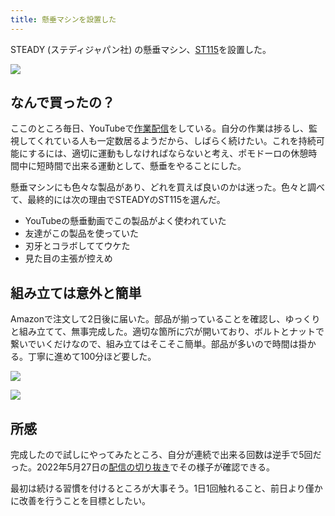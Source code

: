 ```yaml
---
title: 懸垂マシンを設置した
---
```

STEADY (ステディジャパン社) の懸垂マシン、[ST115](https://www.amazon.co.jp/dp/B09K3QQBKH)を設置した。

![](https://lh3.googleusercontent.com/docs/ADP-6oHeKsuZaT4Iwg3MgsUS64v73Oyom-jD3YNoratsxDqKAd_MvzNGAfShOFEDOlopUQEJE1DuDUl1WsXT2t7DJXqEC5_frsJ8rbEQryTTwX1LkzfeVVfach0VZV2kpCIrrs1tg6OCEQuFg4Crk8uaobZDFiMzZnPu-0ExFWjgVAwqTbC2F9HzdA0zT6N8CRKR82qyloQXxoT5gYD2HffEfKClLW7hVYzMi1lV1D9Z0zw6UU9DKUlnP7J6jdRvNmPcFa0s54XEvb9QKpeEIAiri7FtAyGzV-S1gf4EQlyQ2YGE7FyFv4Ml4haOPnJtIv18FY_zlPcXOXCo4dInbvXLnCamtQJZE5g2-kbFDv50QvT1FZlcOQ2Fqvmqq256UDtHcNrjFLgkDw8-um4Qgby0XQe6zabZe58ERJ0Al0DdL3HXPMR6dwDdGZ5jmVbQ1gdKWxQOzTNUPJyveH1R6HEfQQHO4vJSY6lPHpSuiKM5J8hlj0cHCWTMJJ7GfO_A_sulzt1XghSf-DQxhnxdoeFArHVt1WaSnFnIxonf3G9aYg_KRkO241BAvwAZeZb6eB8fPjeX9gPnIxQb6nteS4a0DuF1AXoM-pxTHT2H-8GvsszHqvNJW3-JnEo1Gtf8HH4SQ5lz6cuxSjRYNHh_-BeUO_1OqL03P59deG5enQZb-gwirWKirTCN8COR2AWwWQaP3hrAKshBGUs5hwpWNv33sf5AW4l41_0rQ-teNnU-htf-DBMd1WNYckckOmcSV9GipT47jzRUTUIiSnu88cMTp2E0ErbJkhuzHyeHOIcghXxZxJsIf-Td-pk_BVi8MBddu1yxjpeduHnXFdzbrT5fVHZhpdMlQt3xk_nwr23xySRby8kyNBEMu_NvWPmMuXq1yF45QWq6bxJQud2gt0b5WnEDxpq2pjPGCRYx7vvP_yy6cr2M4FCDTgw6QVTEQoLlLOZgAuG0jj8DDftjn8ALtZXhs6Gv0m-4F83TceyPZVCAFWmGD6hrbHVcRmMp8ya0G8ZpvXvURJnGKmsrLznEQFDYozxp0BALOpeM3po5n5luSVw2cH1cvbsNBgB_HdA_ET-tiuZKS1HfBS9L3CbBSnvbTWEeKszehzoYp69VPoRthSvF5frI4VzAaIKkvee7v5AF6rMFYTBMQD9uaP2CJngP3RD_ioMBmy_1r3zbpBE3cy3ynpBaxUJmBbVuC2DQbv4C3G_IG4smzYs3hNhAh3u0s9qSa4iBOrcXHE1jfnpoxHUi)

なんで買ったの？
--------

ここのところ毎日、YouTubeで[作業配信](https://www.youtube.com/c/r7kamura)をしている。自分の作業は捗るし、監視してくれている人も一定数居るようだから、しばらく続けたい。これを持続可能にするには、適切に運動もしなければならないと考え、ポモドーロの休憩時間中に短時間で出来る運動として、懸垂をやることにした。

懸垂マシンにも色々な製品があり、どれを買えば良いのかは迷った。色々と調べて、最終的には次の理由でSTEADYのST115を選んだ。

*   YouTubeの懸垂動画でこの製品がよく使われていた
*   友達がこの製品を使っていた
*   刃牙とコラボしててウケた
*   見た目の主張が控えめ

組み立ては意外と簡単
----------

Amazonで注文して2日後に届いた。部品が揃っていることを確認し、ゆっくりと組み立てて、無事完成した。適切な箇所に穴が開いており、ボルトとナットで繋いでいくだけなので、組み立てはそこそこ簡単。部品が多いので時間は掛かる。丁寧に進めて100分ほど要した。

![](https://lh3.googleusercontent.com/docs/ADP-6oFV2isNWsM86dXSsQkrDOqPPXmyNH9gz32XwCtoHzUB0Hbnj1ikYfbyn990lPV0egPc5LNhjz4bqqOwQ_nvZMz4EDDs7LyUq0CoU4q2XNwF72PwcN6Oc1AebT6LX-4C-BMxnS4yrGVxEk-BZJEun48_69dIN1Z4RLYm5X_lOJr6nykn56WR_sE4OdX3w-AX_DNXBUTiikI2vvHdOe792geM6e0qiveCJSR8vn-uUaV745mz1U_VRJlW1ffASgY0VmbRCAyaOW2femgxdUgWO2EoUjzEC7PRxFvCNLAlWKfYwtV8F8XlRhiKRr5NrkoRNhNl4RyLpuldne0qp1S5enIj_BDToySWSVaNaBax6zjAKgYqH0JRBdzFKDPhNdGSdX52Yl_eUHqfvUmSnEFRsppXCxfCeMe1RyONjvDpGoOSj2MwzOBwUv7sztC5JkwdN2OpqeJQqgf1iX9dgvlN2wtbZoomnpK7QdWkCUubTdx0FzE4Qt6vtBNAbP985pOZdC1W3NycSTf-X1QXZZ-8zaCLbI66-hQ-YNPx5IrISAsAMIYq2oxtgno6h95l3lW5iMaXNrE3Nzr7K97zEwy-Vaq7N0FeMqlmpo1Oou43fdpiQuP77efTKtn6Z-E6gWwjR0AQBfL9ft-9RE7akGOGF5QwlUyJgXNaONnK5MzjLuJ-MfOdXI8Tgvqk2xkfhmp858FhyCsVBY1xXXr6GMVz8-LyiPgQ1eOGwmG5BW-eocwGqElAKdHoANUtfIwtsBLrLX21lwmQyk1UVRWB0hwjP1s7WNCCQiO0QkcSmzZ3iT8MikjAos96y9Re4jb964cNftdyF2IiUMB-rZeoQT1feN1XiHqtJQHRM5E5roRK1QzgJhkS9gRCMdmAzA3EQfXHuuG9w1uyebDAvmZd8DwRqa33gZXWaScZ24jePguydIAN5oF57y5ygfDLnKmdiw_TBoRUEVEzRxQ9NSGuXwLA2ADkaps_LQDCAkJAyM_-hN77D7R2FsmmwBoYir32z6gwzsEI9qzRaR1tZ2DQgczyi5JxYsaGHef5r2m6hDII30fmTA8XZifousAVjx0eJT_ks5ji1zEfVA3C0Or_e3Ykg7FeNqie7fPyalQ-zWLJwihAcn8peR3eVEum8O0lkFEQmBoCnno51lOGwlMqutuGyKXZjcx2BRzqtDfSY3ALFYU91kW005adc9x_5jP85PlXkLjR5b1-V-IGS3jP28vBDDlC1J22MSkLHkCM735fqGczJXdx)

![](https://lh3.googleusercontent.com/docs/ADP-6oFfM-mvCjIKlVqNH_-ybBOq4GbEHYx0V5SszAC6xmp7couFs8-dUgS59I73yUhM7U_lSiOzXot1ic1KihDwMA5jZ2-0uTi-ctTvE7-RroZnDnVQ1YMlhqqyCqgFrfT4wqhPbMhSOGsqC3u9Kk_B9RjTlge7aRbYUyn67-K8Rskvxn0ukjFKaJfMRXqJJtxibIrIYAGzzuVaMdKhpyX1e5D-9UfkiDLeaQsIyDyeAAxzI8AaGWoQY-smXhfZ0Io6HAUPlQUfinroQFIk8bMdRLJimqvPcobGx0SE993tSqtA9p9OeH-jA_KSg4N12mKibsbkLWuIW4pE5TZN4D6-Rs9K2WmblaHvIPqck7RC6tcF_p8mKuWiy4RfLNBzJbV4ldpHc44e1O39fcDpJmAkFSQdvTNNFtWS219qDZxoYVCiDqh0n3XlYPzKmC33FmQg-JCDKHOJVYcL8IctborfWyNTFVy59A6oAOby_c9h7A8509BNPZAIXPOcGAXqDyGPtE0ghgmHVj9v5NyjK7EvhjkBxLHR1L_sF4Ec31KPnYJJ-RrOA7OzR_vDiBqjwYa1Z5bRrydpLDOzndM8bMlhmQ683EIeKtJM59fs95rISbzI7_GfeuaJFLOgWEWYLoNGLXix0CKrzbwWDTi3E2OireLGDHz8gdRlCCljDkVhlONwP-X728YEYqkxXxhYPuhQ8awFYTP_N8S-QLMx70EQI7G4_G7cz9_Ci4K35CeC8L2cCtqpt_Kgn8AVnwzn96rA4ilrJAVtLtSJFnwwBW9cOG80BtEmJm3auNwxW0rtNF3MUBG_Zd13IgULzyH_mQIeftMSTtW1nLPIL4JmW1PyYhPv8WGrWAGAhh3Xv5iA25tepio4iJxO318b8oHlw6YyxBVGHkoLE6PPeejEuQ2NIvYMsORrZnixs46ft7nvoM9MLMnSKZcWfdJqRd6n737jZW5W-paZ1sDtUlQvucssA5LMqFki3tEoJLhj5VlF0AFF6wANJc8Kdxn5_gXLXl-1Qu5TLDqHQW1hi3km57Yvx4w2hp0psk7HccVQyXfRoH4-WCowveyND7eZai43e3fenDtJElCSfQLRq-WAAKhd5mLhFm57iF-8Dsx1tBAN8LHPrdD15xiXv_hMEEdkv0MOh7zV5mIqWWQ17JhsQk4WVVxgJ9rHP0B2VP95KBwVBMZBWWdNXOqir1PgSdezRkxCTrqAhGduvJkebwWTgJVJFQs8Lz6mCdpBajOunbkqXYX3QhRT)

所感
--

完成したので試しにやってみたところ、自分が連続で出来る回数は逆手で5回だった。2022年5月27日の[配信の切り抜き](https://www.youtube.com/clip/Ugkxy2NXpdlfZF0kT9s-MoCOrbB1wpWEryK9)でその様子が確認できる。

最初は続ける習慣を付けるところが大事そう。1日1回触れること、前日より僅かに改善を行うことを目標としたい。
